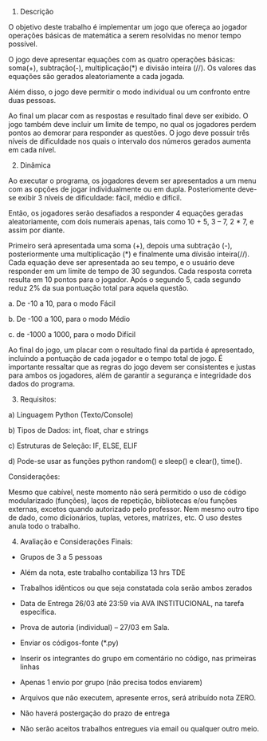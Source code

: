 1. Descrição

O objetivo deste trabalho é implementar um jogo que ofereça ao jogador operações básicas de matemática a serem resolvidas no menor tempo possível.

O jogo deve apresentar equações com as quatro operações básicas: soma(+), subtração(-), multiplicação(*) e divisão inteira (//). Os valores das equações são gerados aleatoriamente a cada jogada.

Além disso, o jogo deve permitir o modo individual ou um confronto entre duas pessoas.

Ao final um placar com as respostas e resultado final deve ser exibido. O jogo também deve incluir um limite de tempo, no qual os jogadores perdem pontos ao demorar para responder as questões. O jogo deve possuir três níveis de dificuldade nos quais o intervalo dos números gerados aumenta em cada nível.

2. Dinâmica

Ao executar o programa, os jogadores devem ser apresentados a um menu com as opções de jogar individualmente ou em dupla. Posteriomente deve-se exibir 3 níveis de dificuldade: fácil, médio e difícil.

Então, os jogadores serão desafiados a responder 4 equações geradas aleatoriamente, com dois numerais apenas, tais como 10 + 5, 3 – 7, 2 * 7, e assim por diante.

Primeiro será apresentada uma soma (+), depois uma subtração (-), posteriormente uma multiplicação (*) e finalmente uma dívisão inteira(//). Cada equação deve ser apresentada ao seu tempo, e o usuário deve responder em um limite de tempo de 30 segundos. Cada resposta correta resulta em 10 pontos para o jogador. Após o segundo 5, cada segundo reduz 2% da sua pontuação total para aquela questão.

a. De -10 a 10, para o modo Fácil

b. De -100 a 100, para o modo Médio

c. de -1000 a 1000, para o modo Difícil

Ao final do jogo, um placar com o resultado final da partida é apresentado, incluindo a pontuação de cada jogador e o tempo total de jogo. É importante ressaltar que as regras do jogo devem ser consistentes e justas para ambos os jogadores, além de garantir a segurança e integridade dos dados do programa.


3. Requisitos:

a) Linguagem Python (Texto/Console)

b) Tipos de Dados: int, float, char e strings

c) Estruturas de Seleção: IF, ELSE, ELIF

d) Pode-se usar as funções python random() e sleep() e clear(), time(). 

 

Considerações:

Mesmo que cabível, neste momento não será permitido o uso de código modularizado (funções), laços de repetição, bibliotecas e/ou funções externas, excetos quando autorizado pelo professor. Nem mesmo outro tipo de dado, como dicionários, tuplas, vetores, matrizes, etc. O uso destes anula todo o trabalho.


4. Avaliação e Considerações Finais:

- Grupos de 3 a 5 pessoas

- Além da nota, este trabalho contabiliza 13 hrs TDE

- Trabalhos idênticos ou que seja constatada cola serão ambos zerados

- Data de Entrega 26/03 até 23:59 via AVA INSTITUCIONAL, na tarefa específica.

- Prova de autoria (individual) – 27/03 em Sala.

- Enviar os códigos-fonte (*.py)

- Inserir os integrantes do grupo em comentário no código, nas primeiras linhas

- Apenas 1 envio por grupo (não precisa todos enviarem)

- Arquivos que não executem, apresente erros, será atribuído nota ZERO.

- Não haverá postergação do prazo de entrega

- Não serão aceitos trabalhos entregues via email ou qualquer outro meio.
